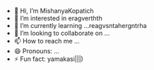 - 👋 Hi, I’m MishanyaKopatich
- 👀 I’m interested in eragverthth
- 🌱 I’m currently learning ...reagvsntahergntrha
- 💞️ I’m looking to collaborate on ...
- 📫 How to reach me ...
- 😄 Pronouns: ...
- ⚡ Fun fact: yamakasi|||)
<!---
MishanyaKopatich/MishanyaKopatich is a ✨ special ✨ repository because its `README.md` (this file) appears on your GitHub profile.
You can click the Preview link to take a look at your changes.
